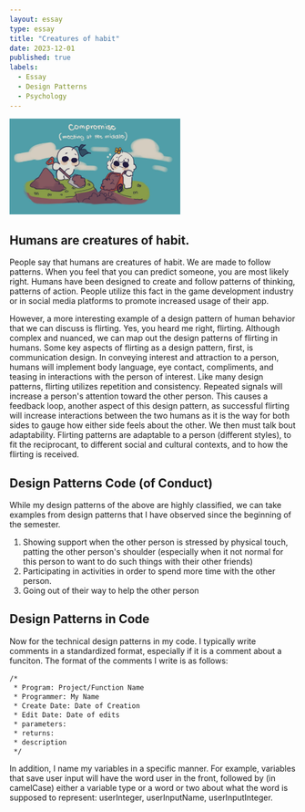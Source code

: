 ```yaml
---
layout: essay
type: essay
title: "Creatures of habit"
date: 2023-12-01
published: true
labels:
  - Essay
  - Design Patterns
  - Psychology
---
```


<img width="300px" class="rounded float-start pe-4" src="/img/essay/cutecouple.jpg">

## Humans are creatures of habit. 

People say that humans are creatures of habit. We are made to follow patterns. When you feel that you can predict someone, you are most likely right. Humans have been designed to create and follow patterns of thinking, patterns of action. People utilize this fact in the game development industry or in social media platforms to promote increased usage of their app. 

However, a more interesting example of a design pattern of human behavior that we can discuss is flirting. Yes, you heard me right, flirting. Although complex and nuanced, we can map out the design patterns of flirting in humans. 
Some key aspects of flirting as a design pattern, first, is communication design. In conveying interest and attraction to a person, humans will implement body language, eye contact, compliments, and teasing in interactions with the person of interest. 
Like many design patterns, flirting utilizes repetition and consistency. Repeated signals will increase a person's attention toward the other person. 
This causes a feedback loop, another aspect of this design pattern, as successful flirting will increase interactions between the two humans as it is the way for both sides to gauge how either side feels about the other.
We then must talk bout adaptability. Flirting patterns are adaptable to a person (different styles), to fit the reciprocant, to different social and cultural contexts, and to how the flirting is received.

## Design Patterns Code (of Conduct)

While my design patterns of the above are highly classified, we can take examples from design patterns that I have observed since the beginning of the semester. 
1. Showing support when the other person is stressed by physical touch, patting the other person's shoulder (especially when it not normal for this person to want to do such things with their other friends)
2. Participating in activities in order to spend more time with the other person.
3. Going out of their way to help the other person

## Design Patterns in Code
Now for the technical design patterns in my code. I typically write comments in a standardized format, especially if it is a comment about a funciton. The format of the comments I write is as follows:
```
/*
 * Program: Project/Function Name
 * Programmer: My Name
 * Create Date: Date of Creation
 * Edit Date: Date of edits
 * parameters:
 * returns: 
 * description
 */
```

In addition, I name my variables in a specific manner. For example, variables that save user input will have the word user in the front, followed by (in camelCase) either a variable type or a word or two about what the word is supposed to represent: userInteger, userInputName, userInputInteger.
